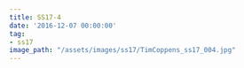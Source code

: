 ```yaml
---
title: SS17-4
date: '2016-12-07 00:00:00'
tag:
- ss17
image_path: "/assets/images/ss17/TimCoppens_ss17_004.jpg"
---
```

